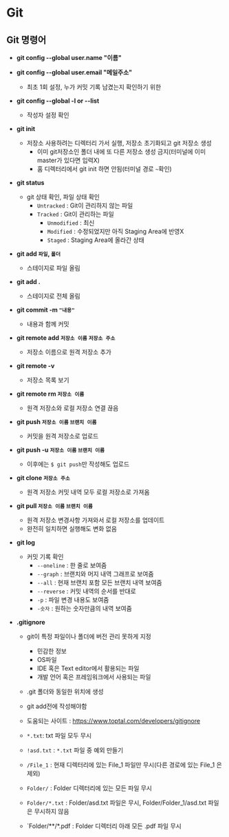 # Git

## Git 명령어

- **git config --global user.name "이름"**
- **git config --global user.email "메일주소"**
  - 최초 1회 설정, 누가 커밋 기록 남겼는지 확인하기 위한

- **git config --global -l or --list**
  - 작성자 설정 확인



- **git init** 
  - 저장소 사용하려는 디렉터리 가서 실행, 저장소 초기화되고 git 저장소 생성
    - 이미 git저장소인 폴더 내에 또 다른 저장소 생성 금지(터미널에 이미 master가 있다면 입력X)
    - 홈 디렉터리에서 git init 하면 안됨(터미널 경로 `~`확인)

- **git status** 
  - git 상태 확인, 파일 상태 확인
    - `Untracked` : Git이 관리하지 않는 파일
    - `Tracked` : Git이 관리하는 파일
      - `Unmodified` : 최신
      - `Modified` : 수정되었지만 아직 Staging Area에 반영X
      - `Staged` : Staging Area에 올라간 상태

- **git add `파일`, `폴더`**
  - 스테이지로 파일 올림

- **git add .**
  - 스테이지로 전체 올림

- **git commit -m `"내용"`**
  - 내용과 함께 커밋

- **git remote add `저장소 이름` `저장소 주소`**
  - 저장소 이름으로 원격 저장소 추가

- **git remote -v**
  - 저장소 목록 보기

- **git remote rm `저장소 이름`**
  - 원격 저장소와 로컬 저장소 연결 끊음

- **git push `저장소 이름` `브랜치 이름`**
  - 커밋을 원격 저장소로 업로드

- **git push -u `저장소 이름` `브랜치 이름`**
  - 이후에는 `$ git push`만 작성해도 업로드

- **git clone `저장소 주소`**
  - 원격 저장소 커밋 내역 모두 로컬 저장소로 가져옴

- **git pull `저장소 이름` `브랜치 이름`**
  - 원격 저장소 변경사항 가져와서 로컬 저장소를 업데이트
  - 완전히 일치하면 실행해도 변화 없음

- **git log**
  - 커밋 기록 확인
    - `--oneline` : 한 줄로 보여줌
    - `--graph` : 브랜치와 머지 내역 그래프로 보여줌
    - `--all` : 현재 브랜치 포함 모든 브랜치 내역 보여줌
    - `--reverse` : 커밋 내역의 순서를 반대로
    - `-p` : 파일 변경 내용도 보여줌
    - `-숫자` : 원하는 숫자만큼의 내역 보여줌

- **.gitignore**
  - git이 특정 파일이나 폴더에 버전 관리 못하게 지정
    - 민감한 정보
    - OS파일
    - IDE 혹은 Text editor에서 활용되는 파일
    - 개발 언어 혹은 프레임워크에서 사용되는 파일
  - .git 폴더와 동일한 위치에 생성
  - git add전에 작성해야함
  - 도움되는 사이트 : https://www.toptal.com/developers/gitignore
  
  - `*.txt`: txt 파일 모두 무시
  - `!asd.txt` : `*.txt` 파일 중 예외 만들기
  - `/File_1` : 현재 디렉터리에 있는 File_1 파일만 무시(다른 경로에 있는 File_1 은 제외)
  - `Folder/` : Folder 디렉터리에 있는 모든 파일 무시
  - `Folder/*.txt` : Folder/asd.txt 파일은 무시, Folder/Folder_1/asd.txt 파일은 무시하지 않음
  - `Folder/**/*.pdf : Folder 디렉터리 아래 모든 .pdf 파일 무시

